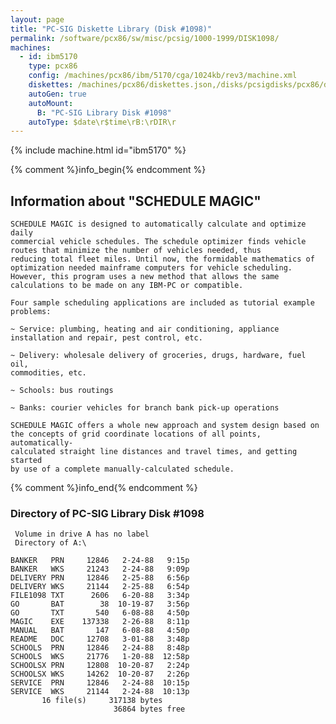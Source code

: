 ```yaml
---
layout: page
title: "PC-SIG Diskette Library (Disk #1098)"
permalink: /software/pcx86/sw/misc/pcsig/1000-1999/DISK1098/
machines:
  - id: ibm5170
    type: pcx86
    config: /machines/pcx86/ibm/5170/cga/1024kb/rev3/machine.xml
    diskettes: /machines/pcx86/diskettes.json,/disks/pcsigdisks/pcx86/diskettes.json
    autoGen: true
    autoMount:
      B: "PC-SIG Library Disk #1098"
    autoType: $date\r$time\rB:\rDIR\r
---
```


{% include machine.html id="ibm5170" %}

{% comment %}info_begin{% endcomment %}

## Information about "SCHEDULE MAGIC"

    SCHEDULE MAGIC is designed to automatically calculate and optimize daily
    commercial vehicle schedules. The schedule optimizer finds vehicle
    routes that minimize the number of vehicles needed, thus
    reducing total fleet miles. Until now, the formidable mathematics of
    optimization needed mainframe computers for vehicle scheduling.
    However, this program uses a new method that allows the same
    calculations to be made on any IBM-PC or compatible.
    
    Four sample scheduling applications are included as tutorial example
    problems:
    
    ~ Service: plumbing, heating and air conditioning, appliance
    installation and repair, pest control, etc.
    
    ~ Delivery: wholesale delivery of groceries, drugs, hardware, fuel oil,
    commodities, etc.
    
    ~ Schools: bus routings
    
    ~ Banks: courier vehicles for branch bank pick-up operations
    
    SCHEDULE MAGIC offers a whole new approach and system design based on
    the concepts of grid coordinate locations of all points, automatically-
    calculated straight line distances and travel times, and getting started
    by use of a complete manually-calculated schedule.
{% comment %}info_end{% endcomment %}


### Directory of PC-SIG Library Disk #1098

     Volume in drive A has no label
     Directory of A:\

    BANKER   PRN     12846   2-24-88   9:15p
    BANKER   WKS     21243   2-24-88   9:09p
    DELIVERY PRN     12846   2-25-88   6:56p
    DELIVERY WKS     21144   2-25-88   6:54p
    FILE1098 TXT      2606   6-20-88   3:34p
    GO       BAT        38  10-19-87   3:56p
    GO       TXT       540   6-08-88   4:50p
    MAGIC    EXE    137338   2-26-88   8:11p
    MANUAL   BAT       147   6-08-88   4:50p
    README   DOC     12708   3-01-88   3:48p
    SCHOOLS  PRN     12846   2-24-88   8:48p
    SCHOOLS  WKS     21776   1-20-88  12:58p
    SCHOOLSX PRN     12808  10-20-87   2:24p
    SCHOOLSX WKS     14262  10-20-87   2:26p
    SERVICE  PRN     12846   2-24-88  10:15p
    SERVICE  WKS     21144   2-24-88  10:13p
           16 file(s)     317138 bytes
                           36864 bytes free
